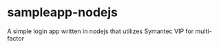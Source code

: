 # sampleapp-nodejs
A simple login app written in nodejs that utilizes Symantec VIP for multi-factor
